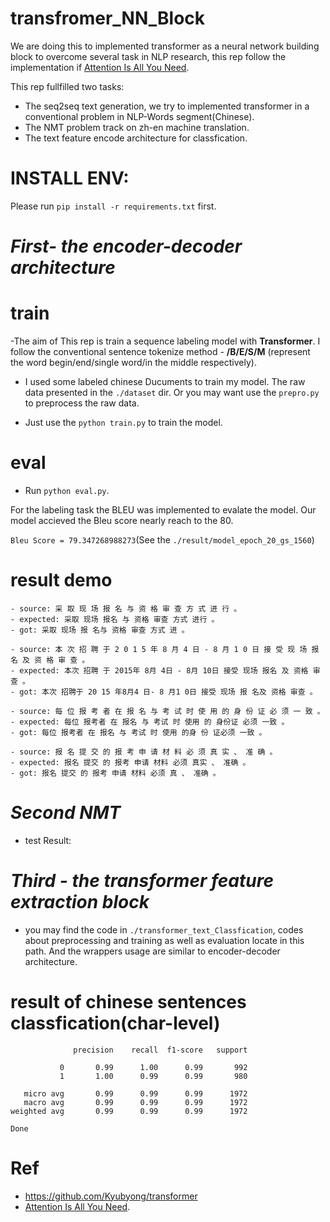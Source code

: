# transfromer_NN_Block
We are doing this to implemented transformer as a neural network building block to overcome several task in NLP research, this rep follow the implementation if [Attention Is All You Need](https://arxiv.org/abs/1706.03762).

This rep fullfilled two tasks:
- The seq2seq text generation, we try to implemented transformer in a conventional problem in NLP-Words segment(Chinese).
- The NMT problem track on zh-en machine translation.
- The text feature encode architecture for classfication.



# INSTALL ENV:
Please run `pip install -r requirements.txt` first.


# ***First- the encoder-decoder architecture***
# train
-The aim of This rep is train a sequence labeling model with **Transformer**. I follow the 
conventional sentence tokenize method - **/B/E/S/M** (represent the word begin/end/single word/in the middle respectively).

- I used some labeled chinese Ducuments to train my model. The raw data presented in the `./dataset` dir. Or you may want use the `prepro.py` to preprocess the raw data.

- Just use the `python train.py` to train the model.


# eval
- Run `python eval.py`.

For the labeling task the BLEU was implemented to evalate the model. Our model accieved the Bleu score nearly reach to the 80.

`Bleu Score = 79.347268988273`(See the `./result/model_epoch_20_gs_1560`)


# result demo
```
- source: 采 取 现 场 报 名 与 资 格 审 查 方 式 进 行 。
- expected: 采取 现场 报名 与 资格 审查 方式 进行 。
- got: 采取 现场 报 名与 资格 审查 方式 进 。

- source: 本 次 招 聘 于 2 0 1 5 年 8 月 4 日 - 8 月 1 0 日 接 受 现 场 报 名 及 资 格 审 查 。
- expected: 本次 招聘 于 2015年 8月 4日 - 8月 10日 接受 现场 报名 及 资格 审查 。
- got: 本次 招聘于 20 15 年8月4 日- 8 月1 0日 接受 现场 报 名及 资格 审查 。

- source: 每 位 报 考 者 在 报 名 与 考 试 时 使 用 的 身 份 证 必 须 一 致 。
- expected: 每位 报考者 在 报名 与 考试 时 使用 的 身份证 必须 一致 。
- got: 每位 报考者 在 报名 与 考试 时 使用 的身 份 证必须 一致 。

- source: 报 名 提 交 的 报 考 申 请 材 料 必 须 真 实 、 准 确 。
- expected: 报名 提交 的 报考 申请 材料 必须 真实 、 准确 。
- got: 报名 提交 的 报考 申请 材料 必须 真 、 准确 。

```

# ***Second NMT***
- test Result:





# ***Third - the transformer feature extraction block***
- you may find the code in `./transformer_text_Classfication`, codes about preprocessing and training as well as evaluation locate in this path. And the wrappers usage are similar to encoder-decoder architecture.

# result of chinese sentences classfication(char-level)
```
              precision    recall  f1-score   support

           0       0.99      1.00      0.99       992
           1       1.00      0.99      0.99       980

   micro avg       0.99      0.99      0.99      1972
   macro avg       0.99      0.99      0.99      1972
weighted avg       0.99      0.99      0.99      1972

Done
```


# Ref

-  https://github.com/Kyubyong/transformer
-  [Attention Is All You Need](https://arxiv.org/abs/1706.03762).
